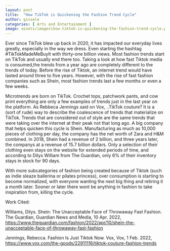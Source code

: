```yaml
---
layout: post
title:  "How TikTok is Quickening the Fashion Trend Cycle"
author: gissele
categories: [ Arts and Entertainment ]
image: assets/images\how-tiktok-is-quickening-the-fashion-trend-cycle.png
---
```


Ever since TikTok blew up back in 2020, it has impacted our everyday lives greatly,  especially in the way we dress. Even starting the hashtag #TikTokMadeMeBuyIt with thirty-one billion views. Most fashion trends start on TikTok and usually end there too. Taking a look at how fast Tiktok media is consumed,the trends from a year ago are completely different to the trends of today. Before the rise of Tiktok, an internet trend would have lasted around three to five years. However, with the rise of fast fashion companies such as Shein, most fashion trends last a few months or even a few weeks. 

Microtrends are born on TikTok. Crochet tops, patchwork pants, and cow print everything are only a few examples of trends just in the last year on the platform. As Rebbeca Jennings said on Vox, ..TikTok couture? It is a (sort of rude) way to describe the coalescence of trends that materialize on TikTok. Trends that are considered out of style are the same trends that were taking over the internet at their peak not that long ago. A big company that helps quicken this cycle is Shein. Manufacturing as much as 10,000 pieces of clothing per day, the company has the net worth of  Zara and H&M combined. In 2018, Shein had a revenue of 2 billion, and three years later, the companys at a revenue of 15.7 billion dollars. Only a selection of their clothing even stays on the website for extended periods of time, and according to Dilys William from The Guardian, only 6% of their inventory stays in stock for 90 days. 

With more subcategories of fashion being created because of Tiktok (such as indie sleaze ballerina or pilates princess), over consumption is starting to become normalized, with everyone wanting the next big thing and retiring it a month later. Sooner or later there wont be anything in fashion to take inspiration from, killing the cycle.

Work Cited:

Williams, Dilys. Shein: The Unacceptable Face of Throwaway Fast Fashion. The Guardian, Guardian News and Media, 10 Apr. 2022, https://www.theguardian.com/fashion/2022/apr/10/shein-the-unacceptable-face-of-throwaway-fast-fashion

Jennings, Rebecca. Fashion Is Just Tiktok Now. Vox, Vox, 1 Feb. 2022, https://www.vox.com/the-goods/22911116/tiktok-couture-fashion-trends


